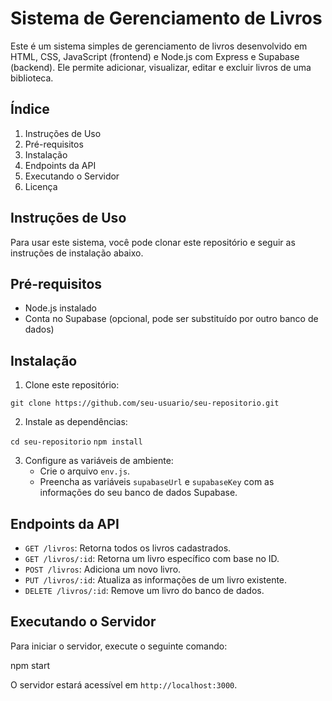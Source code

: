 # Sistema de Gerenciamento de Livros

Este é um sistema simples de gerenciamento de livros desenvolvido em HTML, CSS, JavaScript (frontend) e Node.js com Express e Supabase (backend). Ele permite adicionar, visualizar, editar e excluir livros de uma biblioteca.

## Índice

1. Instruções de Uso
2. Pré-requisitos
3. Instalação
4. Endpoints da API
5. Executando o Servidor
6. Licença

## Instruções de Uso

Para usar este sistema, você pode clonar este repositório e seguir as instruções de instalação abaixo.

## Pré-requisitos

- Node.js instalado
- Conta no Supabase (opcional, pode ser substituído por outro banco de dados)

## Instalação

1. Clone este repositório:

```git clone https://github.com/seu-usuario/seu-repositorio.git```


2. Instale as dependências:

```cd seu-repositorio```
```npm install```


3. Configure as variáveis de ambiente:
   - Crie o arquivo `env.js`.
   - Preencha as variáveis `supabaseUrl` e `supabaseKey` com as informações do seu banco de dados Supabase.

## Endpoints da API

- `GET /livros`: Retorna todos os livros cadastrados.
- `GET /livros/:id`: Retorna um livro específico com base no ID.
- `POST /livros`: Adiciona um novo livro.
- `PUT /livros/:id`: Atualiza as informações de um livro existente.
- `DELETE /livros/:id`: Remove um livro do banco de dados.

## Executando o Servidor

Para iniciar o servidor, execute o seguinte comando:

npm start


O servidor estará acessível em `http://localhost:3000`.
